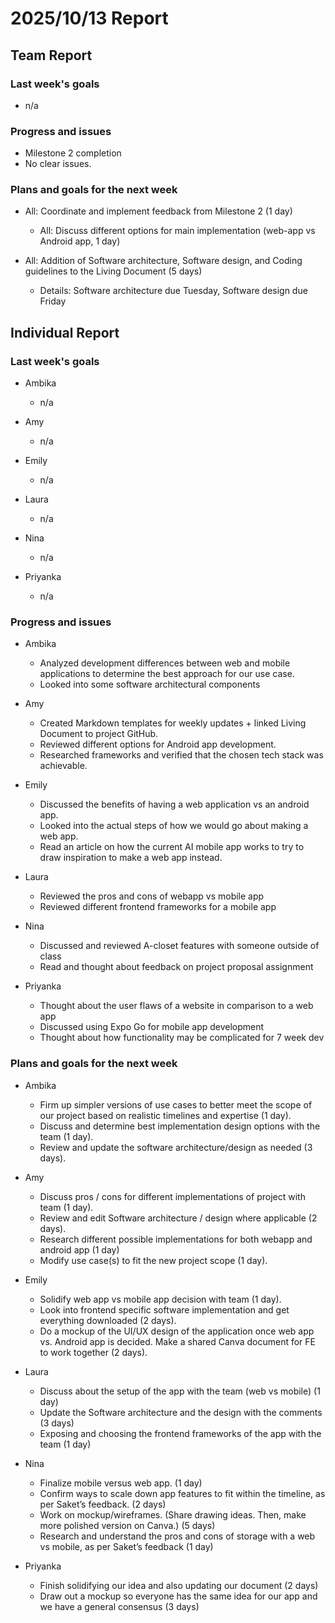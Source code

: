 # 2025/10/13 Report
## Team Report
### Last week's goals
- n/a
### Progress and issues
- Milestone 2 completion
- No clear issues.
### Plans and goals for the next week
- All: Coordinate and implement feedback from Milestone 2 (1 day)

    - All: Discuss different options for main implementation (web-app vs Android app, 1 day)
- All: Addition of Software architecture, Software design, and Coding guidelines to the Living Document (5 days)

    - Details: Software architecture due Tuesday, Software design due Friday
## Individual Report
### Last week's goals
- Ambika

    - n/a
- Amy

    - n/a 
- Emily

    - n/a
- Laura

    - n/a
- Nina

    - n/a
- Priyanka

    - n/a
### Progress and issues
- Ambika

    - Analyzed development differences between web and mobile applications to determine the best approach for our use case.
    - Looked into some software architectural components
- Amy

    - Created Markdown templates for weekly updates + linked Living Document to project GitHub.
    - Reviewed different options for Android app development.
    - Researched frameworks and verified that the chosen tech stack was achievable.
- Emily
    - Discussed the benefits of having a web application vs an android app.
    - Looked into the actual steps of how we would go about making a web app.
    - Read an article on how the current AI mobile app works to try to draw inspiration to make a web app instead.
- Laura
    - Reviewed the pros and cons of webapp vs mobile app
    - Reviewed different frontend frameworks for a mobile app

- Nina
    - Discussed and reviewed A-closet features with someone outside of class
    - Read and thought about feedback on project proposal assignment
- Priyanka
    - Thought about the user flaws of a website in comparison to a web app
    - Discussed using Expo Go for mobile app development 
    - Thought about how functionality may be complicated for 7 week dev

### Plans and goals for the next week
- Ambika


    - Firm up simpler versions of use cases to better meet the scope of our project based on realistic timelines and expertise (1 day).
    - Discuss and determine best implementation design options with the team (1 day).
    - Review and update the software architecture/design as needed (3 days).
- Amy

    - Discuss pros / cons for different implementations of project with team (1 day).
    - Review and edit Software architecture / design where applicable (2 days).
    - Research different possible implementations for both webapp and android app (1 day)
    - Modify use case(s) to fit the new project scope (1 day).
- Emily
    - Solidify web app vs mobile app decision with team (1 day).
    - Look into frontend specific software implementation and get everything downloaded (2 days).
    - Do a mockup of the UI/UX design of the application once web app vs. Android app is decided. Make a shared Canva document for FE to work together (2 days).

- Laura

    - Discuss about the setup of the app with the team (web vs mobile) (1 day)
    - Update the Software architecture and the design with the comments (3 days)
    - Exposing and choosing the frontend frameworks of the app with the team (1 day)

- Nina

    - Finalize mobile versus web app. (1 day)
    - Confirm ways to scale down app features to fit within the timeline, as per Saket’s feedback. (2 days)
    - Work on mockup/wireframes. (Share drawing ideas. Then, make more polished version on Canva.) (5 days)
    - Research and understand the pros and cons of storage with a web vs mobile, as per Saket’s feedback (1 day)


- Priyanka

    - Finish solidifying our idea and also updating our document (2 days)
    - Draw out a mockup so everyone has the same idea for our app and we have a general consensus (3 days)








